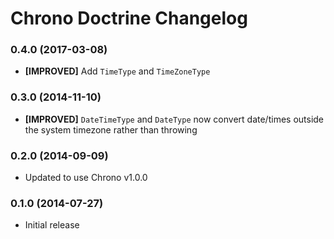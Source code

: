 # Chrono Doctrine Changelog

### 0.4.0 (2017-03-08)

* **[IMPROVED]** Add `TimeType` and `TimeZoneType`

### 0.3.0 (2014-11-10)

* **[IMPROVED]** `DateTimeType` and `DateType` now convert date/times outside the system timezone rather than throwing

### 0.2.0 (2014-09-09)

* Updated to use Chrono v1.0.0

### 0.1.0 (2014-07-27)

* Initial release
